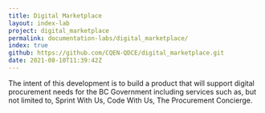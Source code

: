 ```yaml
---
title: Digital Marketplace
layout: index-lab
project: digital_marketplace
permalink: documentation-labs/digital_marketplace/
index: true
github: https://github.com/CQEN-QDCE/digital_marketplace.git
date: 2021-08-10T11:39:42Z
---
```

The intent of this development is to build a product that will support digital procurement needs for the BC Government including services such as, but not limited to, Sprint With Us, Code With Us, The Procurement Concierge.